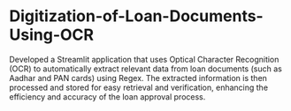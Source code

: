 # Digitization-of-Loan-Documents-Using-OCR

Developed a Streamlit application that uses Optical Character Recognition (OCR) to automatically extract 
relevant data from loan documents (such as Aadhar and PAN cards) using Regex. The extracted information 
is then processed and stored for easy retrieval and verification, enhancing the efficiency and accuracy of 
the loan approval process. 
